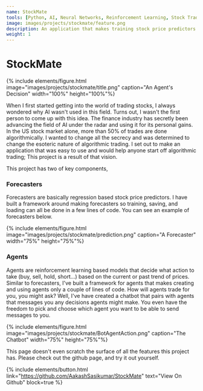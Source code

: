 ```yaml
---
name: StockMate
tools: [Python, AI, Neural Networks, Reinforcement Learning, Stock Trading, Automated Trading]
image: images/projects/stockmate/feature.png
description: An application that makes training stock price predictors and trading agents easy.
weight: 1
---
```


# StockMate

{% include elements/figure.html image="images/projects/stockmate/title.png" caption="An Agent's Decision" width="100%" height="100%"%}

When I first started getting into the world of trading stocks, I always wondered why AI wasn't used in this field. Turns out, I wasn't the first person to come up with this idea. The finance industry has secretly been advancing the field of AI under the radar and using it for its personal gains. In the US stock market alone, more than 50% of trades are done algorithmically. I wanted to change all the secrecy and was determined to change the esoteric nature of algorithmic trading. I set out to make an application that was easy to use and would help anyone start off algorithmic trading; This project is a result of that vision.

This project has two of key components,

### Forecasters

Forecasters are basically regression based stock price predictors. I have built a framework around making forecasters so training, saving, and loading can all be done in a few lines of code. You can see an example of forecasters below.

{% include elements/figure.html image="images/projects/stockmate/prediction.png" caption="A Forecaster" width="75%" height="75%"%}

### Agents

Agents are reinforcement learning based models that decide what action to take (buy, sell, hold, short...) based on the current or past trend of prices. Similar to forecasters, I've built a framework for agents that makes creating and using agents only a couple of lines of code. How will agents trade for you, you might ask? Well, I've have created a chatbot that pairs with agents that messages you any decisions agents might make. You even have the freedom to pick and choose which agent you want to be able to send messages to you.

{% include elements/figure.html image="images/projects/stockmate/BotAgentAction.png" caption="The Chatbot" width="75%" height="75%"%}

This page doesn't even scratch the surface of all the features this project has. Please check out the github page, and try it out yourself.

{% include elements/button.html link="https://github.com/AakashSasikumar/StockMate" text="View On Github" block=true %}